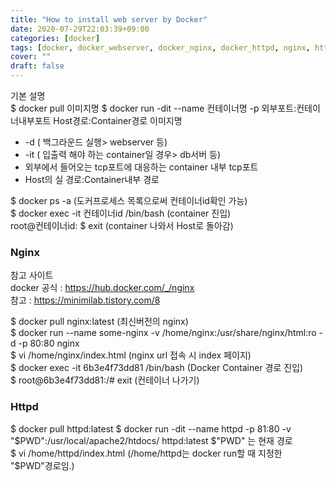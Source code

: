 ```yaml
---
title: "How to install web server by Docker"
date: 2020-07-29T22:03:39+09:00
categories: [docker]
tags: [docker, docker_webserver, docker_nginx, docker_httpd, nginx, httpd]
cover: ""
draft: false
---
```

기본 설명  
$ docker pull 이미지명
$ docker run -dit --name 컨테이너명 -p 외부포트:컨테이너내부포트 Host경로:Container경로 이미지명  
* \-d ( 백그라운드 실행> webserver 등)  
* \-it ( 입출력 해야 하는 container일 경우> db서버 등)  
* 외부에서 들어오는 tcp포트에 대응하는 container 내부 tcp포트
* Host의 실 경로:Container내부 경로 
  
$ docker ps -a (도커프로세스 목록으로써 컨테이너id확인 가능)  
$ docker exec -it 컨테이너id /bin/bash (container 진입)  
root@컨테이너id: $ exit (container 나와서 Host로 돌아감)  
  
  
### Nginx
참고 사이트  
docker 공식 : <https://hub.docker.com/_/nginx>  
참고 : <https://minimilab.tistory.com/8>  
  
$ docker pull nginx:latest (최신버전의 nginx)  
$ docker run --name some-nginx -v /home/nginx:/usr/share/nginx/html:ro -d -p 80:80 nginx  
$ vi /home/nginx/index.html (nginx url 접속 시 index 페이지)  
$ docker exec -it 6b3e4f73dd81 /bin/bash (Docker Container 경로 진입)  
$ root@6b3e4f73dd81:/# exit (컨테이너 나가기)  
  
    

### Httpd
$ docker pull httpd:latest
$ docker run -dit --name httpd -p 81:80 -v "$PWD":/usr/local/apache2/htdocs/ httpd:latest
  $"PWD" 는 현재 경로  
$ vi /home/httpd/index.html (/home/httpd는 docker run할 때 지정한 "$PWD"경로임.)  
  

